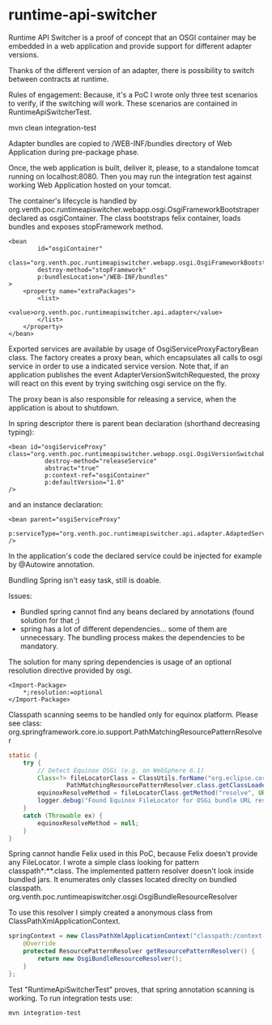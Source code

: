 # runtime-api-switcher
Runtime API Switcher is a proof of concept that an OSGI container may be embedded in a web application and
provide support for different adapter versions.

Thanks of the different version of an adapter, there is possibility to switch between contracts at runtime.

Rules of engagement:
Because, it's a PoC I wrote only three test scenarios to verify, if the switching will work. These scenarios are
contained in RuntimeApiSwitcherTest.

mvn clean integration-test

Adapter bundles are copied to /WEB-INF/bundles directory of Web Application during pre-package phase.

Once, the web application is built, deliver it, please, to a standalone tomcat running on localhost:8080.
Then you may run the integration test against working Web Application hosted on your tomcat.

The container's lifecycle is handled by org.venth.poc.runtimeapiswitcher.webapp.osgi.OsgiFrameworkBootstraper declared
as osgiContainer. The class bootstraps felix container, loads bundles and exposes stopFramework method.  


```
<bean
        id="osgiContainer"
        class="org.venth.poc.runtimeapiswitcher.webapp.osgi.OsgiFrameworkBootstraper"
        destroy-method="stopFramework"
        p:bundlesLocation="/WEB-INF/bundles"
>
    <property name="extraPackages">
        <list>
            <value>org.venth.poc.runtimeapiswitcher.api.adapter</value>
        </list>
    </property>
</bean>
```

Exported services are available by usage of OsgiServiceProxyFactoryBean class. The factory creates a proxy bean, which
encapsulates all calls to osgi service in order to use a indicated service version. Note that, if an application publishes
the event AdapterVersionSwitchRequested, the proxy will react on this event by trying switching osgi service on the fly.

The proxy bean is also responsible for releasing a service, when the application is about to shutdown.  

In spring descriptor there is parent bean declaration (shorthand decreasing typing):

```
<bean id="osgiServiceProxy" class="org.venth.poc.runtimeapiswitcher.webapp.osgi.OsgiVersionSwitchableServiceProxyFactoryBean"
          destroy-method="releaseService"
          abstract="true"
          p:context-ref="osgiContainer"
          p:defaultVersion="1.0"
/>
```

and an instance declaration:

```
<bean parent="osgiServiceProxy" 
    p:serviceType="org.venth.poc.runtimeapiswitcher.api.adapter.AdaptedService"
/>
```
In the application's code the declared service could be injected for example by @Autowire annotation.

Bundling Spring isn't easy task, still is doable. 

Issues:
- Bundled spring cannot find any beans declared by annotations (found solution for that ;)
- spring has a lot of different dependencies... some of them are unnecessary. The bundling process makes 
  the dependencies to be mandatory.

The solution for many spring dependencies is usage of an optional resolution directive provided by osgi.
```
<Import-Package>
    *;resolution:=optional
</Import-Package>
```

Classpath scanning seems to be handled only for equinox platform. Please see class: 
org.springframework.core.io.support.PathMatchingResourcePatternResolver
```java
static {
    try {
        // Detect Equinox OSGi (e.g. on WebSphere 6.1)
        Class<?> fileLocatorClass = ClassUtils.forName("org.eclipse.core.runtime.FileLocator",
                PathMatchingResourcePatternResolver.class.getClassLoader());
        equinoxResolveMethod = fileLocatorClass.getMethod("resolve", URL.class);
        logger.debug("Found Equinox FileLocator for OSGi bundle URL resolution");
    }
    catch (Throwable ex) {
        equinoxResolveMethod = null;
    }
}
```

Spring cannot handle Felix used in this PoC, because Felix doesn't provide any FileLocator. I wrote a simple class
looking for pattern classpath*:**.class. The implemented pattern resolver doesn't look inside bundled jars. It enumerates
only classes located direclty on bundled classpath.
org.venth.poc.runtimeapiswitcher.osgi.OsgiBundleResourceResolver

To use this resolver I simply created a anonymous class from ClassPathXmlApplicationContext.
```java
springContext = new ClassPathXmlApplicationContext("classpath:/context-ver_1.xml") {
    @Override
    protected ResourcePatternResolver getResourcePatternResolver() {
        return new OsgiBundleResourceResolver();
    }
};
```

Test "RuntimeApiSwitcherTest" proves, that spring annotation scanning is working. To run integration tests use:
```
mvn integration-test
```
